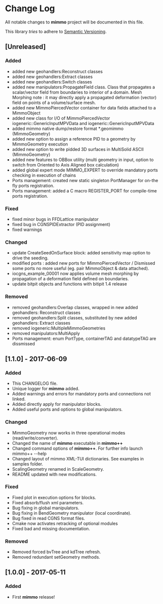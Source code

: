 # Change Log
All notable changes to **mimmo** project will be documented in this file.

This library _tries_ to adhere to [Semantic Versioning](http://semver.org/).


## [Unreleased]
### Added
- added new geohandlers:Reconstruct classes
- added new geohandlers:Extract classes
- added new geohandlers:Switch classes
- added new manipulators:PropagateField class. Class that propagates a scalar/vector field from boundaries to interior of a domain. Mesh Morphing note : it may directly apply a propagated deformation (vector) field on points of a volume/surface mesh.
- added new MimmoPiercedVector container for data fields attached to a MimmoObject
- added new class for I/O of MimmoPiercedVector iogeneric::GenericInputMPVData and iogeneric::GenericInputMPVData
- added mimmo native dump/restore format *.geomimmo (MimmoGeometry)
- added new option to assign a reference PID to a geometry by MimmoGeometry execution
- added new option to write pidded 3D surfaces in MultiSolid ASCII (MimmoGeometry)
- added new features to OBBox utility (multi geometry in input, option to switch from Oriented to Axis Aligned box calculation)
- added global expert mode MIMMO_EXPERT to override mandatory ports checking in execution of chains
- Ports management: created new static singleton PortManager for on-the fly ports registration.
- Ports management: added a C macro REGISTER_PORT for compile-time ports registration.

### Fixed
- fixed minor bugs in FFDLattice manipulator
- fixed bug in CGNSPIDExtractor (PID assignment) 
- fixed warnings

### Changed
- update CreateSeedOnSurface block: added sensitivity map option to drive the seeding. 
- modified ports : added new ports for MimmoPiercedVector / Dismissed some ports no more useful (eg. pair MimmoObject & data attached).
- iocgns_example_00001 now applies volume mesh morphing by propagation of a deformation field defined on boundaries.
- update bitpit objects and functions with bitipit 1.4 release

### Removed
- removed geohandlers:Overlap classes, wrapped in new added geohandlers: Reconstruct classes
- removed geohandlers:Split classes, substituted by new added geohandlers: Extract classes
- removed iogeneric:MultipleMimmoGeometries
- removed manipulators:MultiApply
- Ports management: enum PortType, containerTAG and datatypeTAG are dissmissed

## [1.1.0] - 2017-06-09
### Added
- This CHANGELOG file.
- Unique logger for **mimmo** added.
- Added warnings and errors for mandatory ports and connections not linked.
- Added directly apply for manipulator blocks.
- Added useful ports and options to global manipulators.

### Changed
- MimmoGeometry now works in three operational modes (read/write/converter).
- Changed the name of **mimmo** executable in **mimmo++**
- Changed command options of **mimmo++**. For further info launch mimmo++ --help
- Changed layout of mimmo XML-TUI dictionaries. See examples in samples folder.
- ScalingGeometry renamed in ScaleGeometry.
- README updated with new modifications.

### Fixed
- Fixed plot in execution options for blocks.
- Fixed absorb/flush xml parameters.
- Bug fixing in global manipulators.
- Bug fixing in BendGeometry manipulator (local coordinate).
- Bug fixed in read CGNS format files.
- Cmake now activates retracking of optional modules
- Fixed bad and missing documentation.

### Removed
- Removed forced bvTree and kdTree refresh.
- Removed redundant setGeometry methods.

## [1.0.0] - 2017-05-11
### Added
- First **mimmo** release!

